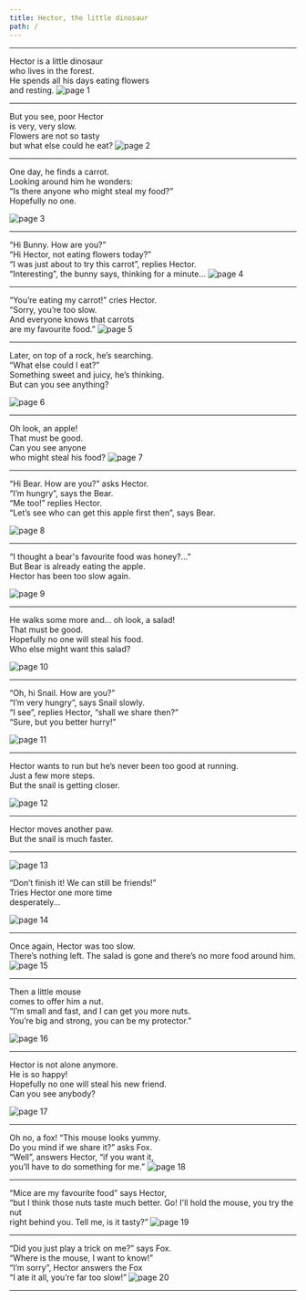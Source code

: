 ```yaml
---
title: Hector, the little dinosaur
path: /
---
```


---

Hector is a little dinosaur  
who lives in the forest.  
He spends all his days eating flowers  
and resting.
![page 1](../images/page1.png)

---

But you see, poor Hector  
is very, very slow.  
Flowers are not so tasty  
but what else could he eat?
![page 2](../images/page2.png)

---

One day, he finds a carrot.  
Looking around him he wonders:  
“Is there anyone who might steal my food?”  
Hopefully no one.

![page 3](../images/page3.png)

---

“Hi Bunny. How are you?”  
“Hi Hector, not eating flowers today?”  
“I was just about to try this carrot”, replies Hector.  
“Interesting”, the bunny says, thinking for a minute...
![page 4](../images/page4.png)

---

“You’re eating my carrot!” cries Hector.  
“Sorry, you’re too slow.  
And everyone knows that carrots  
are my favourite food.”
![page 5](../images/page5.png)

---

Later, on top of a rock, he’s searching.  
“What else could I eat?”  
Something sweet and juicy, he’s thinking.  
But can you see anything?

![page 6](../images/page6.png)

---

Oh look, an apple!  
That must be good.  
Can you see anyone  
who might steal his food?
![page 7](../images/page7.png)

---

“Hi Bear. How are you?” asks Hector.  
“I’m hungry”, says the Bear.  
“Me too!” replies Hector.  
“Let’s see who can get this apple first then”, says Bear.

![page 8](../images/page8.png)

---

“I thought a bear's favourite food was honey?…”  
But Bear is already eating the apple.  
Hector has been too slow again.

![page 9](../images/page9.png)

---

He walks some more and... oh look, a salad!  
That must be good.  
Hopefully no one will steal his food.  
Who else might want this salad?

![page 10](../images/page10.png)

---

“Oh, hi Snail. How are you?”  
“I’m very hungry”, says Snail slowly.  
“I see”, replies Hector, “shall we share then?”  
“Sure, but you better hurry!”

![page 11](../images/page11.png)

---

Hector wants to run 
but he’s never been too good at running.  
Just a few more steps.  
But the snail is getting closer.

![page 12](../images/page12.png)

---

Hector moves another paw.  
But the snail is much faster.

---

![page 13](../images/page13.png)

“Don’t finish it! We can still be friends!”  
Tries Hector one more time  
desperately...

![page 14](../images/page14.png)

---

Once again, Hector was too slow.  
There’s nothing left.
The salad is gone
and there’s no more food around him.
![page 15](../images/page15.png)

---

Then a little mouse  
comes to offer him a nut.  
“I’m small and fast, and I can get you more nuts.  
You’re big and strong, you can be my protector.”

![page 16](../images/page16.png)

---

Hector is not alone anymore.  
He is so happy!  
Hopefully no one will steal his new friend.  
Can you see anybody?

![page 17](../images/page17.png)

---

Oh no, a fox! “This mouse looks yummy.  
Do you mind if we share it?” asks Fox.  
“Well”, answers Hector, “if you want it,  
you’ll have to do something for me.”
![page 18](../images/page18.png)

---

“Mice are my favourite food” says Hector,   
“but I think those nuts taste much better. 
Go! I'll hold the mouse, you try the nut  
right behind you. Tell me, is it tasty?”
![page 19](../images/page19.png)

---

“Did you just play a trick on me?” says Fox.  
“Where is the mouse, I want to know!”  
“I’m sorry”, Hector answers the Fox  
“I ate it all, you’re far too slow!”
![page 20](../images/page20.png)

---
